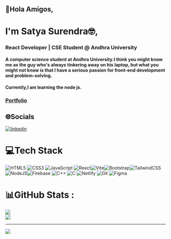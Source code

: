 ## 👋Hola Amigos,

# I'm Satya Surendra🤓,

### React Developer | CSE Student @ Andhra University

#### A computer science student at Andhra University.I think you might know me as the guy who's always tinkering away on his laptop, but what you might not know is that I have a serious passion for front-end development and problem-solving.

#### Currently,I am learning the node js.

### [Portfolio](https://webfoliohash.netlify.app/)

## 🌐Socials

[![linkedin](https://img.shields.io/badge/LinkedIn-%230077B5.svg?logo=linkedin&logoColor=white)](https://www.linkedin.com/in/satya-surendra/)

# 💻Tech Stack

![HTML5](https://img.shields.io/badge/html5-%23E34F26.svg?style=for-the-badge&logo=html5&logoColor=white) ![CSS3](https://img.shields.io/badge/css3-%231572B6.svg?style=for-the-badge&logo=css3&logoColor=white) ![JavaScript](https://img.shields.io/badge/javascript-%23323330.svg?style=for-the-badge&logo=javascript&logoColor=%23F7DF1E) ![React](https://img.shields.io/badge/react-%2320232a.svg?style=for-the-badge&logo=react&logoColor=%2361DAFB)![Vite](https://img.shields.io/badge/Vite-B73BFE?style=for-the-badge&logo=vite&logoColor=FFD62E)![Bootstrap](https://img.shields.io/badge/bootstrap-%23563D7C.svg?style=for-the-badge&logo=bootstrap&logoColor=white)![TailwindCSS](https://img.shields.io/badge/tailwindcss-%2338B2AC.svg?style=for-the-badge&logo=tailwind-css&logoColor=white)![NodeJS](https://img.shields.io/badge/node.js-6DA55F?style=for-the-badge&logo=node.js&logoColor=white)![Firebase](https://img.shields.io/badge/firebase-%23039BE5.svg?style=for-the-badge&logo=firebase) ![C++](https://img.shields.io/badge/c++-%2300599C.svg?style=for-the-badge&logo=c%2B%2B&logoColor=white) ![C](https://img.shields.io/badge/c-%2300599C.svg?style=for-the-badge&logo=c&logoColor=white) ![Netlify](https://img.shields.io/badge/netlify-%23000000.svg?style=for-the-badge&logo=netlify&logoColor=#00C7B7) ![Git](https://img.shields.io/badge/GIT-E44C30?style=for-the-badge&logo=git&logoColor=white) ![Figma](https://img.shields.io/badge/figma-%23F24E1E.svg?style=for-the-badge&logo=figma&logoColor=white)

# 📊GitHub Stats :

![](https://github-readme-stats.vercel.app/api?username=satya-hash&theme=nord&hide_border=true&include_all_commits=true&count_private=false)<br/>
![](https://github-readme-streak-stats.herokuapp.com/?user=satya-hash&theme=nord&hide_border=true)<br/>

---

[![](https://visitcount.itsvg.in/api?id=satya-hash&icon=4&color=0)](https://visitcount.itsvg.in)
